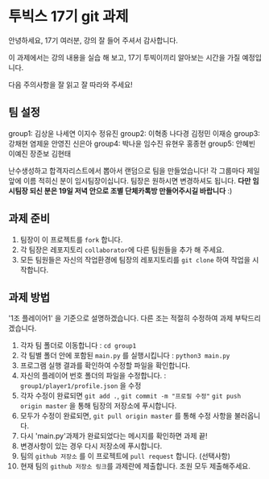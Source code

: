 # 투빅스 17기 git 과제

안녕하세요, 17기 여러분, 강의 잘 들어 주셔서 감사합니다.

이 과제에서는 강의 내용을 실습 해 보고, 17기 투빅이끼리 알아보는 시간을 가질 예정입니다.

다음 주의사항을 잘 읽고 잘 따라와 주세요!

## 팀 설정
group1: 김상윤 나세연 이지수 정유진
group2: 이혁종 나다경 김정민 이재승 
group3: 강채현 염제윤 안영진 신은아
group4: 박나윤 임수진 유현우 홍종현
group5: 안혜빈 이예진 장준보 김현태

난수생성하고 합격자리스트에서 뽑아서 랜덤으로 팀을 만들었습니다!
각 그룹마다 제일 앞에 이름 적히신 분이 임시팀장이십니다.
팀장은 원하시면 변경하셔도 됩니다.
**다만 임시팀장 되신 분은 19일 저녁 안으로 조별 단체카톡방 만들어주시길 바랍니다** :)

## 과제 준비
1. 팀장이 이 프로젝트를 `fork` 합니다.
2. 각 팀장은 레포지토리 `collaborator`에 다른 팀원들을 추가 해 주세요.
3. 모든 팀원들은 자신의 작업환경에 팀장의 레포지토리를 `git clone` 하여 작업을 시작합니다.
   

## 과제 방법
'1조 플레이어1' 을 기준으로 설명하겠습니다. 다른 조는 적절히 수정하여 과제 부탁드리겠습니다.
1. 각자 팀 폴더로 이동합니다 : `cd group1`
2. 각 팀별 폴더 안에 포함된 `main.py` 를 실행시킵니다 : `python3 main.py`
3. 프로그램 실행 결과를 확인하여 수정할 파일을 확인합니다.
4. 자신의 플레이어 번호 폴더의 파일을 수정합니다. : `group1/player1/profile.json` 을 수정
5. 각자 수정이 완료되면 `git add .`, `git commit -m "프로필 수정"` `git push origin master` 을 통해 팀장의 저장소에 푸시합니다.
6. 모두가 수정이 완료되면,  `git pull origin master` 를 통해 수정 사항을 불러옵니다.
7. 다시 'main.py'과제가 완료되었다는 메시지를 확인하면 과제 끝!
8. 변경사항이 있는 경우 다시 저장소에 푸시합니다.
9. 팀의 `github 저장소` 를 이 프로젝트에 `pull request` 합니다. (선택사항)
10. 현재 팀의 `github 저장소 링크`를 과제란에 제출합니다. 조원 모두 제출해주세요.

